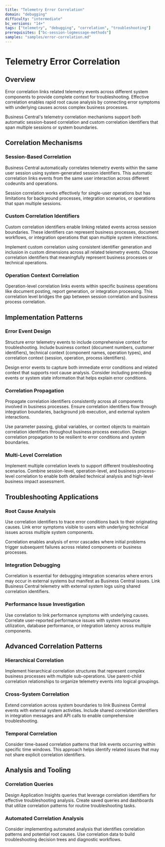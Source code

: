 ```yaml
---
title: "Telemetry Error Correlation"
domain: "debugging"
difficulty: "intermediate"
bc_versions: "14+"
tags: ["telemetry", "debugging", "correlation", "troubleshooting"]
prerequisites: ["bc-session-logmessage-methods"]
samples: "samples/error-correlation.md"
---
```


# Telemetry Error Correlation

## Overview

Error correlation links related telemetry events across different system components to provide complete context for troubleshooting. Effective correlation enables rapid root cause analysis by connecting error symptoms with underlying causes across complex business processes.

Business Central's telemetry correlation mechanisms support both automatic session-based correlation and custom correlation identifiers that span multiple sessions or system boundaries.

## Correlation Mechanisms

### Session-Based Correlation
Business Central automatically correlates telemetry events within the same user session using system-generated session identifiers. This automatic correlation links events from the same user interaction across different codeunits and operations.

Session correlation works effectively for single-user operations but has limitations for background processes, integration scenarios, or operations that span multiple sessions.

### Custom Correlation Identifiers
Custom correlation identifiers enable linking related events across session boundaries. These identifiers can represent business processes, document workflows, or integration operations that span multiple system interactions.

Implement custom correlation using consistent identifier generation and inclusion in custom dimensions across all related telemetry events. Choose correlation identifiers that meaningfully represent business processes or technical operations.

### Operation Context Correlation
Operation-level correlation links events within specific business operations like document posting, report generation, or integration processing. This correlation level bridges the gap between session correlation and business process correlation.

## Implementation Patterns

### Error Event Design
Structure error telemetry events to include comprehensive context for troubleshooting. Include business context (document numbers, customer identifiers), technical context (component names, operation types), and correlation context (session, operation, process identifiers).

Design error events to capture both immediate error conditions and related context that supports root cause analysis. Consider including preceding events or system state information that helps explain error conditions.

### Correlation Propagation
Propagate correlation identifiers consistently across all components involved in business processes. Ensure correlation identifiers flow through integration boundaries, background job execution, and external system interactions.

Use parameter passing, global variables, or context objects to maintain correlation identifiers throughout business process execution. Design correlation propagation to be resilient to error conditions and system boundaries.

### Multi-Level Correlation
Implement multiple correlation levels to support different troubleshooting scenarios. Combine session-level, operation-level, and business process-level correlation to enable both detailed technical analysis and high-level business impact assessment.

## Troubleshooting Applications

### Root Cause Analysis
Use correlation identifiers to trace error conditions back to their originating causes. Link error symptoms visible to users with underlying technical issues across multiple system components.

Correlation enables analysis of error cascades where initial problems trigger subsequent failures across related components or business processes.

### Integration Debugging
Correlation is essential for debugging integration scenarios where errors may occur in external systems but manifest as Business Central issues. Link Business Central telemetry with external system logs using shared correlation identifiers.

### Performance Issue Investigation
Use correlation to link performance symptoms with underlying causes. Correlate user-reported performance issues with system resource utilization, database performance, or integration latency across multiple components.

## Advanced Correlation Patterns

### Hierarchical Correlation
Implement hierarchical correlation structures that represent complex business processes with multiple sub-operations. Use parent-child correlation relationships to organize telemetry events into logical groupings.

### Cross-System Correlation
Extend correlation across system boundaries to link Business Central events with external system activities. Include shared correlation identifiers in integration messages and API calls to enable comprehensive troubleshooting.

### Temporal Correlation
Consider time-based correlation patterns that link events occurring within specific time windows. This approach helps identify related issues that may not share explicit correlation identifiers.

## Analysis and Tooling

### Correlation Queries
Design Application Insights queries that leverage correlation identifiers for effective troubleshooting analysis. Create saved queries and dashboards that utilize correlation patterns for routine troubleshooting tasks.

### Automated Correlation Analysis
Consider implementing automated analysis that identifies correlation patterns and potential root causes. Use correlation data to build troubleshooting decision trees and diagnostic workflows.